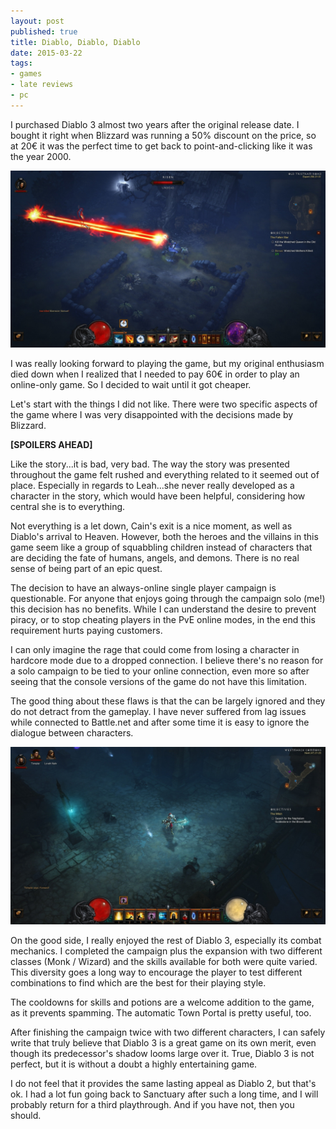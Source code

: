 ```yaml
---
layout: post
published: true
title: Diablo, Diablo, Diablo
date: 2015-03-22
tags:
- games
- late reviews
- pc
---
```

I purchased Diablo 3 almost two years after the original release date. I bought it right when Blizzard was running a 50% discount on the price, so at 20€ it was the perfect time to get back to point-and-clicking like it was the year 2000.

<img class="center-block img-fluid lazyload" src="/assets/150322/oldtristramroad.jpg" alt="Diablo 3" />

I was really looking forward to playing the game, but my original enthusiasm died down when I realized that I needed to pay 60€ in order to play an online-only game. So I decided to wait until it got cheaper.

<!--more-->

Let's start with the things I did not like. There were two specific aspects of the game where I was very disappointed with the decisions made by Blizzard.

**[SPOILERS AHEAD]**

Like the story...it is bad, very bad. The way the story was presented throughout the game felt rushed and everything related to it seemed out of place. Especially in regards to Leah...she never really developed as a character in the story, which would have been helpful, considering how central she is to everything.

Not everything is a let down, Cain's exit is a nice moment, as well as Diablo's arrival to Heaven. However, both the heroes and the villains in this game seem like a group of squabbling children instead of characters that are deciding the fate of humans, angels, and demons. There is no real sense of being part of an epic quest.

The decision to have an always-online single player campaign is questionable. For anyone that enjoys going through the campaign solo (me!) this decision has no benefits. While I can understand the desire to prevent piracy, or to stop cheating players in the PvE online modes, in the end this requirement hurts paying customers.

I can only imagine the rage that could come from losing a character in hardcore mode due to a dropped connection. I believe there's no reason for a solo campaign to be tied to your online connection, even more so after seeing that the console versions of the game do not have this limitation.

The good thing about these flaws is that the can be largely ignored and they do not detract from the gameplay. I have never suffered from lag issues while connected to Battle.net and after some time it is easy to ignore the dialogue between characters.

<img class="center-block img-fluid lazyload" src="/assets/150322/westmarchcommons.jpg" alt="Diablo 3" />

On the good side, I really enjoyed the rest of Diablo 3, especially its combat mechanics. I completed the campaign plus the expansion with two different classes (Monk / Wizard) and the skills available for both were quite varied. This diversity goes a long way to encourage the player to test different combinations to find which are the best for their playing style.

The cooldowns for skills and potions are a welcome addition to the game, as it prevents spamming. The automatic Town Portal is pretty useful, too.

After finishing the campaign twice with two different characters, I can safely write that truly believe that Diablo 3 is a great game on its own merit, even though its predecessor's shadow looms large over it. True, Diablo 3 is not perfect, but it is without a doubt a highly entertaining game.

I do not feel that it provides the same lasting appeal as Diablo 2, but that's ok. I had a lot fun going back to Sanctuary after such a long time, and I will probably return for a third playthrough. And if you have not, then you should.